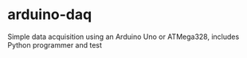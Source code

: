 arduino-daq
===========

Simple data acquisition using an Arduino Uno or ATMega328, includes Python programmer and test 